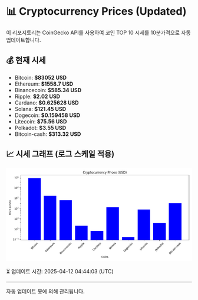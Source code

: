 
# 📊 Cryptocurrency Prices (Updated)

이 리포지토리는 CoinGecko API를 사용하여 코인 TOP 10 시세를 10분가격으로 자동 업데이트합니다.

## 💰 현재 시세
- Bitcoin: **$83052 USD**
- Ethereum: **$1558.7 USD**
- Binancecoin: **$585.34 USD**
- Ripple: **$2.02 USD**
- Cardano: **$0.625628 USD**
- Solana: **$121.45 USD**
- Dogecoin: **$0.159458 USD**
- Litecoin: **$75.56 USD**
- Polkadot: **$3.55 USD**
- Bitcoin-cash: **$313.32 USD**

## 📈 시세 그래프 (로그 스케일 적용)
![Crypto Prices](crypto_prices.png)

⏳ 업데이트 시간: 2025-04-12 04:44:03 (UTC)

---
자동 업데이트 봇에 의해 관리됩니다.
